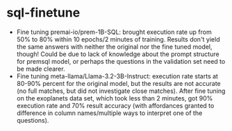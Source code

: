 # sql-finetune
- Fine tuning premai-io/prem-1B-SQL: brought execution rate up from 50% to 80% within 10 epochs/2 minutes of training.  Results don't yield the same answers with neither the original nor the fine tuned model, though!  Could be due to lack of knowledge about the prompt structure for premsql model, or perhaps the questions in the validation set need to be made clearer.
- Fine tuning meta-llama/Llama-3.2-3B-Instruct: execution rate starts at 80-90% percent for the original model, but the results are not accurate (no full matches, but did not investigate close matches). After fine tuning on the exoplanets data set, which took less than 2 minutes, got 90% execution rate and 70% result accuracy (with affordances granted to difference in column names/multiple ways to interpret one of the questions).
